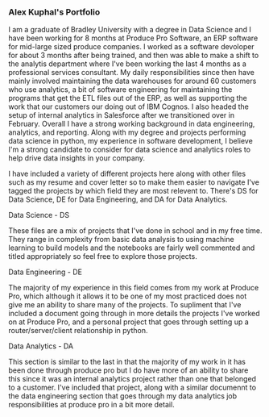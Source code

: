 ### Alex Kuphal's Portfolio

I am a graduate of Bradley University with a degree in Data Science and I have been working for 8 months at Produce Pro Software, an ERP software for mid-large sized produce companies. I worked as a software devoloper for about 3 months after being trained, and then was able to make a shift to the analytis department where I've been working the last 4 months as a professional services consultant. My daily responsibilities since then have mainly involved maintaining the data warehouses for around 60 customers who use analytics, a bit of software engineering for maintaining the programs that get the ETL files out of the ERP, as well as supporting the work that our customers our doing out of IBM Cognos. I also headed the setup of internal analytics in Salesforce after we transitioned over in February. Overall I have a strong working background in data engineering, analytics, and reporting. Along with my degree and projects performing data science in python, my experience in software development, I believe I'm a strong candidate to consider for data science and analytics roles to help drive data insights in your company.

I have included a variety of different projects here along with other files such as my resume and cover letter so to make them easier to navigate I've tagged the projects by which field they are most relevent to. There's DS for Data Science, DE for Data Engineering, and DA for Data Analytics.


Data Science - DS

These files are a mix of projects that I've done in school and in my free time. They range in complexity from basic data analysis to using machine learning to build models and the notebooks are fairly well commented and titled appropriately so feel free to explore those projects.


Data Engineering - DE

The majority of my experience in this field comes from my work at Produce Pro, which although it allows it to be one of my most practiced does not give me an ability to share many of the projects. To supliment that I've included a document going through in more details the projects I've worked on at Produce Pro, and a personal project that goes through setting up a router/server/client relationship in python.


Data Analytics - DA

This section is similar to the last in that the majority of my work in it has been done through produce pro but I do have more of an ability to share this since it was an internal analytics project rather than one that belonged to a customer. I've included that project, along with a similar documennt to the data engineering section that goes through my data analytics job responsibilities at produce pro in a bit more detail.


<!--
**akuphal/akuphal** is a ✨ _special_ ✨ repository because its `README.md` (this file) appears on your GitHub profile.

Here are some ideas to get you started:

- 🔭 I’m currently working on ...
- 🌱 I’m currently learning ...
- 👯 I’m looking to collaborate on ...
- 🤔 I’m looking for help with ...
- 💬 Ask me about ...
- 📫 How to reach me: ...
- 😄 Pronouns: ...
- ⚡ Fun fact: ...
-->
